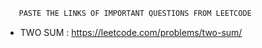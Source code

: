 ```bash
   PASTE THE LINKS OF IMPORTANT QUESTIONS FROM LEETCODE 
```   
- TWO SUM : https://leetcode.com/problems/two-sum/

